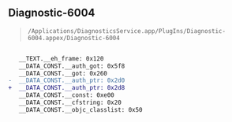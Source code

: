 ## Diagnostic-6004

> `/Applications/DiagnosticsService.app/PlugIns/Diagnostic-6004.appex/Diagnostic-6004`

```diff

   __TEXT.__eh_frame: 0x120
   __DATA_CONST.__auth_got: 0x5f8
   __DATA_CONST.__got: 0x260
-  __DATA_CONST.__auth_ptr: 0x2d0
+  __DATA_CONST.__auth_ptr: 0x2d8
   __DATA_CONST.__const: 0xe00
   __DATA_CONST.__cfstring: 0x20
   __DATA_CONST.__objc_classlist: 0x50

```
